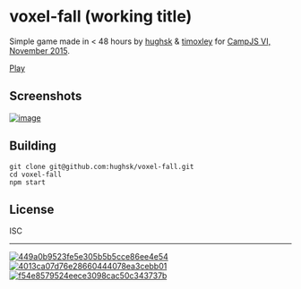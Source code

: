 # voxel-fall (working title)

Simple game made in < 48 hours by [hughsk](https://github.com/hughsk) & [timoxley](https://github.com/timoxley) for [CampJS VI, November 2015](http://vi.campjs.com).

[Play](http://hughsk.io/voxel-fall/)

## Screenshots

[![image](https://cloud.githubusercontent.com/assets/43438/11481026/d3cedff6-97d5-11e5-9e35-f9f0053232ed.png)](http://hughsk.io/voxel-fall/)


## Building

```
git clone git@github.com:hughsk/voxel-fall.git
cd voxel-fall
npm start
```

## License

ISC

----

[![449a0b9523fe5e305b5b5cce86ee4e54](https://cloud.githubusercontent.com/assets/43438/11481300/9d8b1944-97d7-11e5-9c69-1628ad7353c3.gif)
![4013ca07d76e28660444078ea3cebb01](https://cloud.githubusercontent.com/assets/43438/11481303/9d96b4a2-97d7-11e5-82e0-235b7a2a666a.gif)
![f54e8579524eece3098cac50c343737b](https://cloud.githubusercontent.com/assets/43438/11481302/9d95512a-97d7-11e5-844b-4d1c794989e2.gif)](http://hughsk.io/voxel-fall/)
